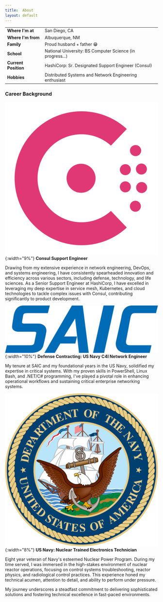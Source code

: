 ```yaml
---
title:  About
layout: default
---
```


|                      |                                                           |
|----------------------|-----------------------------------------------------------|
| **Where I'm at**     | San Diego, CA                                             |
| **Where I'm from**   | Albuquerque, NM                                           |
| **Family**           | Proud husband + father 😁                                 |
| **School**           | National University: BS Computer Science (in progress...) |
| **Current Position** | HashiCorp: Sr. Designated Support Engineer (Consul)       |
| **Hobbies**          | Distributed Systems and Network Engineering enthusiast    |


### Career Background

![Consul](./assets/consul.svg){:width="9%"} **Consul Support Engineer**

Drawing from my extensive experience in network engineering, DevOps, and
systems engineering, I have consistently spearheaded innovation and
efficiency across various sectors, including defense, technology, and life
sciences. As a Senior Support Engineer at HashiCorp, I have excelled in
leveraging my deep expertise in service mesh, Kubernetes, and cloud technologies
to tackle complex issues with Consul, contributing significantly to product development.

![Consul](./assets/saic.png){:width="10%"} **Defense Contracting: US Navy C4I Network Engineer**

My tenure at SAIC and my foundational years in the US Navy, solidified my expertise in critical systems.
With my proven skills in PowerShell, Linux Bash, and .NET/C# programming, I've played
a pivotal role in enhancing operational workflows and sustaining critical enterprise
networking systems.

![Consul](./assets/navy.png){:width="8%"} **US Navy: Nuclear Trained Electronics Technician**

Eight year veteran of Navy's esteemed Nuclear Power Program. During my time served, I was 
immersed in the high-stakes environment of nuclear reactor operations, focusing on control 
systems troubleshooting, reactor physics, and radiological control practices. This experience honed 
my technical acumen, attention to detail, and ability to perform under pressure.


My journey underscores a steadfast commitment to delivering sophisticated solutions and fostering
technical excellence in fast-paced environments.